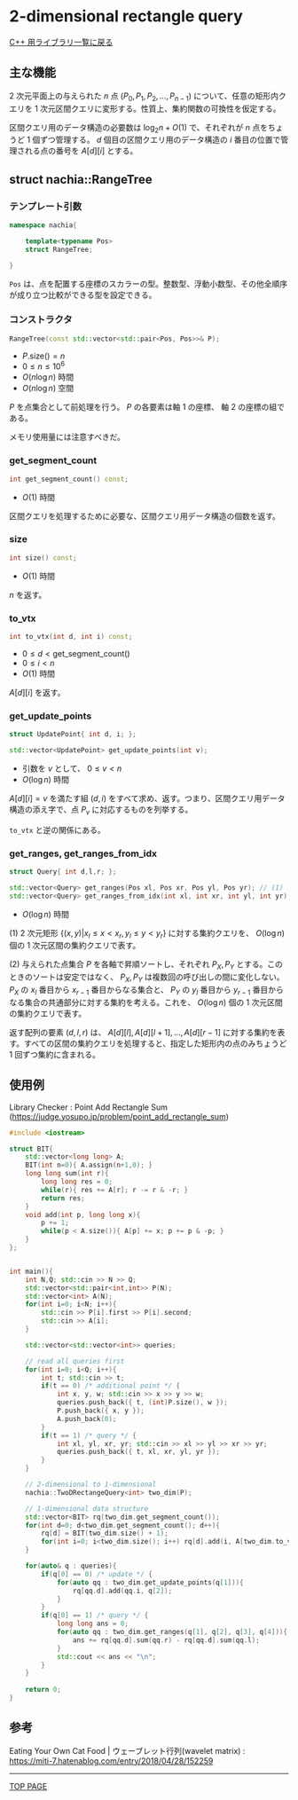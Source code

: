 # 2-dimensional rectangle query

[C++ 用ライブラリ一覧に戻る](../../)

## 主な機能

$2$ 次元平面上の与えられた $n$ 点 $(P_0,P_1,P_2, \ldots , P_{n-1})$ について、任意の矩形内クエリを $1$ 次元区間クエリに変形する。性質上、集約関数の可換性を仮定する。

区間クエリ用のデータ構造の必要数は $\log_2 n + O(1)$ で、それぞれが $n$ 点をちょうど $1$ 個ずつ管理する。 $d$ 個目の区間クエリ用のデータ構造の $i$ 番目の位置で管理される点の番号を $A[d][i]$ とする。

## struct nachia::RangeTree

### テンプレート引数

```c++
namespace nachia{

    template<typename Pos>
    struct RangeTree;

}
```

`Pos` は、点を配置する座標のスカラーの型。整数型、浮動小数型、その他全順序が成り立つ比較ができる型を設定できる。

### コンストラクタ

```c++
RangeTree(const std::vector<std::pair<Pos, Pos>>& P);
```

- $P\text{.size()} = n$
- $0 \leq n \leq 10^6$
- $O(n \log n)$ 時間
- $O(n \log n)$ 空間

$P$ を点集合として前処理を行う。 $P$ の各要素は軸 $1$ の座標、 軸 $2$ の座標の組である。

メモリ使用量には注意すべきだ。

### get_segment_count

```c++
int get_segment_count() const;
```

- $O(1)$ 時間

区間クエリを処理するために必要な、区間クエリ用データ構造の個数を返す。

### size

```c++
int size() const;
```

- $O(1)$ 時間

$n$ を返す。

### to_vtx

```c++
int to_vtx(int d, int i) const;
```

- $0 \leq d \lt \text{get\_segment\_count()}$
- $0 \leq i \lt n$
- $O(1)$ 時間

$A[d][i]$ を返す。

### get_update_points

```c++
struct UpdatePoint{ int d, i; };

std::vector<UpdatePoint> get_update_points(int v);
```

- 引数を $v$ として、 $0 \leq v \lt n$
- $O(\log n)$ 時間

$A[d][i]=v$ を満たす組 $(d,i)$ をすべて求め、返す。つまり、区間クエリ用データ構造の添え字で、点 $P_v$ に対応するものを列挙する。

`to_vtx` と逆の関係にある。

### get_ranges, get_ranges_from_idx

```c++
struct Query{ int d,l,r; };

std::vector<Query> get_ranges(Pos xl, Pos xr, Pos yl, Pos yr); // (1)
std::vector<Query> get_ranges_from_idx(int xl, int xr, int yl, int yr) // (2)
```

- $O(\log n)$ 時間

(1) $2$ 次元矩形 $\lbrace (x,y) \vert x_l\leq x \lt x_r , y_l\leq y \lt y_r \rbrace$ に対する集約クエリを、 $O( \log n )$ 個の $1$ 次元区間の集約クエリで表す。

(2) 与えられた点集合 $P$ を各軸で昇順ソートし、それぞれ $P_X,P_Y$ とする。このときのソートは安定ではなく、 $P_X,P_Y$ は複数回の呼び出しの間に変化しない。 $P_X$ の $x_l$ 番目から $x_{r-1}$ 番目からなる集合と、 $P_Y$ の $y_l$ 番目から $y_{r-1}$ 番目からなる集合の共通部分に対する集約を考える。これを、 $O( \log n )$ 個の $1$ 次元区間の集約クエリで表す。

返す配列の要素 $(d,l,r)$ は、 $A[d][l],A[d][l+1], \ldots ,A[d][r-1]$ に対する集約を表す。すべての区間の集約クエリを処理すると、指定した矩形内の点のみちょうど $1$ 回ずつ集約に含まれる。

## 使用例

Library Checker : Point Add Rectangle Sum (https://judge.yosupo.jp/problem/point_add_rectangle_sum)

```c++
#include <iostream>

struct BIT{
    std::vector<long long> A;
    BIT(int n=0){ A.assign(n+1,0); }
    long long sum(int r){
        long long res = 0;
        while(r){ res += A[r]; r -= r & -r; }
        return res;
    }
    void add(int p, long long x){
        p += 1;
        while(p < A.size()){ A[p] += x; p += p & -p; }
    }
};


int main(){
    int N,Q; std::cin >> N >> Q;
    std::vector<std::pair<int,int>> P(N);
    std::vector<int> A(N);
    for(int i=0; i<N; i++){
        std::cin >> P[i].first >> P[i].second;
        std::cin >> A[i];
    }

    std::vector<std::vector<int>> queries;

    // read all queries first
    for(int i=0; i<Q; i++){
        int t; std::cin >> t;
        if(t == 0) /* additional point */ {
            int x, y, w; std::cin >> x >> y >> w;
            queries.push_back({ t, (int)P.size(), w });
            P.push_back({ x, y });
            A.push_back(0);
        }
        if(t == 1) /* query */ {
            int xl, yl, xr, yr; std::cin >> xl >> yl >> xr >> yr;
            queries.push_back({ t, xl, xr, yl, yr });
        }
    }

    // 2-dimensional to 1-dimensional
    nachia::TwoDRectangeQuery<int> two_dim(P);

    // 1-dimensional data structure
    std::vector<BIT> rq(two_dim.get_segment_count());
    for(int d=0; d<two_dim.get_segment_count(); d++){
        rq[d] = BIT(two_dim.size() + 1);
        for(int i=0; i<two_dim.size(); i++) rq[d].add(i, A[two_dim.to_vtx(d, i)]);
    }

    for(auto& q : queries){
        if(q[0] == 0) /* update */ {
            for(auto qq : two_dim.get_update_points(q[1])){
                rq[qq.d].add(qq.i, q[2]);
            }
        }
        if(q[0] == 1) /* query */ {
            long long ans = 0;
            for(auto qq : two_dim.get_ranges(q[1], q[2], q[3], q[4])){
                ans += rq[qq.d].sum(qq.r) - rq[qq.d].sum(qq.l);
            }
            std::cout << ans << "\n";
        }
    }
    
    return 0;
}
```

## 参考

Eating Your Own Cat Food | ウェーブレット行列(wavelet matrix) : https://miti-7.hatenablog.com/entry/2018/04/28/152259


---

[TOP PAGE](https://nachiavivias.github.io/cp-library/)


<script type="text/x-mathjax-config">MathJax.Hub.Config({tex2jax:{inlineMath:[['\$','\$']],processEscapes:true},CommonHTML: {matchFontHeight:false}});</script>
<script type="text/javascript" async src="https://cdnjs.cloudflare.com/ajax/libs/mathjax/2.7.1/MathJax.js?config=TeX-MML-AM_CHTML"></script>


